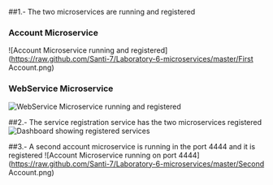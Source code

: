 ##1.- The two microservices are running and registered
### Account Microservice
![Account Microservice running and registered](https://raw.github.com/Santi-7/Laboratory-6-microservices/master/First Account.png)
### WebService Microservice
![WebService Microservice running and registered](https://raw.github.com/Santi-7/Laboratory-6-microservices/master/Web.png)

##2.- The service registration service has the two microservices registered
![Dashboard showing registered services](https://raw.github.com/Santi-7/Laboratory-6-microservices/master/Dashboard.png)

##3.- A second account microservice is running in the port 4444 and it is registered
![Account Microservice running on port 4444](https://raw.github.com/Santi-7/Laboratory-6-microservices/master/Second Account.png)
